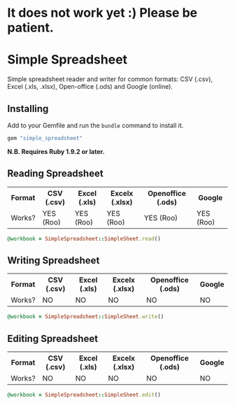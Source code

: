 # It does not work yet :) Please be patient.

# Simple Spreadsheet

Simple spreadsheet reader and writer for common formats: CSV (.csv), Excel (.xls, .xlsx), Open-office (.ods) and Google (online).

## Installing

Add to your Gemfile and run the `bundle` command to install it.

 ```ruby
 gem "simple_spreadsheet"
 ```
**N.B. Requires Ruby 1.9.2 or later.**

## Reading Spreadsheet

<table>
  <tr>
    <th>Format</th>
    <th>CSV (.csv)</th>
    <th>Excel (.xls)</th>
    <th>Excelx (.xlsx)</th>
    <th>Openoffice (.ods)</th>
    <th>Google</th>
  </tr>
  <tr>
    <td>Works?</td>
    <td>YES (Roo)</td>
    <td>YES (Roo)</td>
    <td>YES (Roo)</td>
    <td>YES (Roo)</td>
    <td>YES (Roo)</td>
  </tr>
</table>

```ruby
@workbook = SimpleSpreadsheet::SimpleSheet.read()
```

## Writing Spreadsheet

<table>
  <tr>
    <th>Format</th>
    <th>CSV (.csv)</th>
    <th>Excel (.xls)</th>
    <th>Excelx (.xlsx)</th>
    <th>Openoffice (.ods)</th>
    <th>Google</th>
  </tr>
  <tr>
    <td>Works?</td>
    <td>NO</td>
    <td>NO</td>
    <td>NO</td>
    <td>NO</td>
    <td>NO</td>
  </tr>
</table>

```ruby
@workbook = SimpleSpreadsheet::SimpleSheet.write()
```

## Editing Spreadsheet

<table>
  <tr>
    <th>Format</th>
    <th>CSV (.csv)</th>
    <th>Excel (.xls)</th>
    <th>Excelx (.xlsx)</th>
    <th>Openoffice (.ods)</th>
    <th>Google</th>
  </tr>
  <tr>
    <td>Works?</td>
    <td>NO</td>
    <td>NO</td>
    <td>NO</td>
    <td>NO</td>
    <td>NO</td>
  </tr>
</table>

```ruby
@workbook = SimpleSpreadsheet::SimpleSheet.edit()
```
